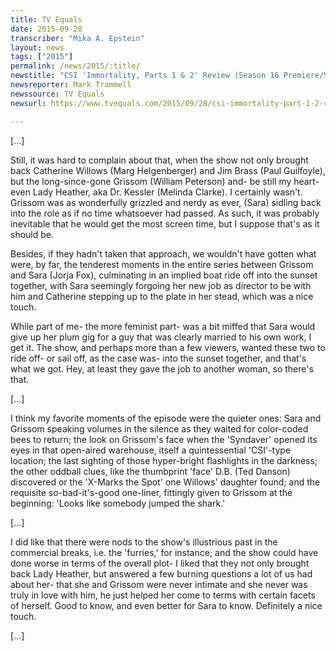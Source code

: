 ```yaml
---
title: TV Equals
date: 2015-09-28
transcriber: "Mika A. Epstein"
layout: news
tags: ["2015"]
permalink: /news/2015/:title/
newstitle: "CSI 'Immortality, Parts 1 & 2' Review (Season 16 Premiere/Series Finale)"
newsreporter: Mark Trammell
newssource: TV Equals
newsurl: https://www.tvequals.com/2015/09/28/csi-immortality-part-1-2-review-season-16-premiereseries-finale/

---
```


[...]

Still, it was hard to complain about that, when the show not only brought back Catherine Willows (Marg Helgenberger) and Jim Brass (Paul Guilfoyle), but the long-since-gone Grissom (William Peterson) and- be still my heart- even Lady Heather, aka Dr. Kessler (Melinda Clarke). I certainly wasn't. Grissom was as wonderfully grizzled and nerdy as ever, (Sara) sidling back into the role as if no time whatsoever had passed. As such, it was probably inevitable that he would get the most screen time, but I suppose that's as it should be.

Besides, if they hadn't taken that approach, we wouldn't have gotten what were, by far, the tenderest moments in the entire series between Grissom and Sara (Jorja Fox), culminating in an implied boat ride off into the sunset together, with Sara seemingly forgoing her new job as director to be with him and Catherine stepping up to the plate in her stead, which was a nice touch.

While part of me- the more feminist part- was a bit miffed that Sara would give up her plum gig for a guy that was clearly married to his own work, I get it. The show, and perhaps more than a few viewers, wanted these two to ride off- or sail off, as the case was- into the sunset together, and that's what we got. Hey, at least they gave the job to another woman, so there's that.

[...]

I think my favorite moments of the episode were the quieter ones: Sara and Grissom speaking volumes in the silence as they waited for color-coded bees to return; the look on Grissom's face when the 'Syndaver' opened its eyes in that open-aired warehouse, itself a quintessential 'CSI'-type location; the last sighting of those hyper-bright flashlights in the darkness; the other oddball clues, like the thumbprint 'face' D.B. (Ted Danson) discovered or the 'X-Marks the Spot' one Willows' daughter found; and the requisite so-bad-it's-good one-liner, fittingly given to Grissom at the beginning: 'Looks like somebody jumped the shark.'

[...]

I did like that there were nods to the show's illustrious past in the commercial breaks, i.e. the 'furries,' for instance; and the show could have done worse in terms of the overall plot- I liked that they not only brought back Lady Heather, but answered a few burning questions a lot of us had about her- that she and Grissom were never intimate and she never was truly in love with him, he just helped her come to terms with certain facets of herself. Good to know, and even better for Sara to know. Definitely a nice touch.

[...]
